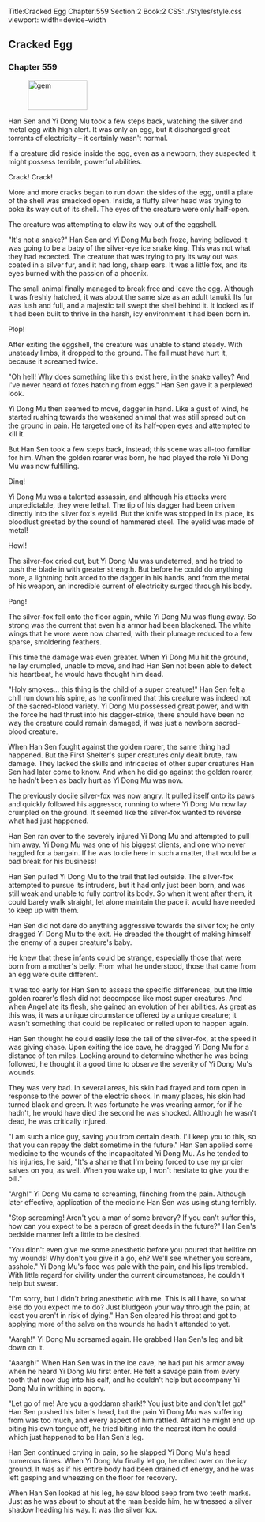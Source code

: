 Title:Cracked Egg 
Chapter:559 
Section:2 
Book:2 
CSS:../Styles/style.css 
viewport: width=device-width
  
## Cracked Egg
### Chapter 559 
<figure>
	<img src="../Images/gem.gif" alt="gem" id="gem" width="120" height="60" />
</figure>
  

  
  Han Sen and Yi Dong Mu took a few steps back, watching the silver and metal egg with high alert. It was only an egg, but it discharged great torrents of electricity – it certainly wasn't normal.

If a creature did reside inside the egg, even as a newborn, they suspected it might possess terrible, powerful abilities.

Crack! Crack!

More and more cracks began to run down the sides of the egg, until a plate of the shell was smacked open. Inside, a fluffy silver head was trying to poke its way out of its shell. The eyes of the creature were only half-open.

The creature was attempting to claw its way out of the eggshell.

"It's not a snake?" Han Sen and Yi Dong Mu both froze, having believed it was going to be a baby of the silver-eye ice snake king. This was not what they had expected. The creature that was trying to pry its way out was coated in a silver fur, and it had long, sharp ears. It was a little fox, and its eyes burned with the passion of a phoenix.

The small animal finally managed to break free and leave the egg. Although it was freshly hatched, it was about the same size as an adult tanuki. Its fur was lush and full, and a majestic tail swept the shell behind it. It looked as if it had been built to thrive in the harsh, icy environment it had been born in.

Plop!

After exiting the eggshell, the creature was unable to stand steady. With unsteady limbs, it dropped to the ground. The fall must have hurt it, because it screamed twice.

"Oh hell! Why does something like this exist here, in the snake valley? And I've never heard of foxes hatching from eggs." Han Sen gave it a perplexed look.

Yi Dong Mu then seemed to move, dagger in hand. Like a gust of wind, he started rushing towards the weakened animal that was still spread out on the ground in pain. He targeted one of its half-open eyes and attempted to kill it.

But Han Sen took a few steps back, instead; this scene was all-too familiar for him. When the golden roarer was born, he had played the role Yi Dong Mu was now fulfilling.

Ding!

Yi Dong Mu was a talented assassin, and although his attacks were unpredictable, they were lethal. The tip of his dagger had been driven directly into the silver fox's eyelid. But the knife was stopped in its place, its bloodlust greeted by the sound of hammered steel. The eyelid was made of metal!

Howl!

The silver-fox cried out, but Yi Dong Mu was undeterred, and he tried to push the blade in with greater strength. But before he could do anything more, a lightning bolt arced to the dagger in his hands, and from the metal of his weapon, an incredible current of electricity surged through his body.

Pang!

The silver-fox fell onto the floor again, while Yi Dong Mu was flung away. So strong was the current that even his armor had been blackened. The white wings that he wore were now charred, with their plumage reduced to a few sparse, smoldering feathers.

This time the damage was even greater. When Yi Dong Mu hit the ground, he lay crumpled, unable to move, and had Han Sen not been able to detect his heartbeat, he would have thought him dead.

"Holy smokes... this thing is the child of a super creature!" Han Sen felt a chill run down his spine, as he confirmed that this creature was indeed not of the sacred-blood variety. Yi Dong Mu possessed great power, and with the force he had thrust into his dagger-strike, there should have been no way the creature could remain damaged, if was just a newborn sacred-blood creature.

When Han Sen fought against the golden roarer, the same thing had happened. But the First Shelter's super creatures only dealt brute, raw damage. They lacked the skills and intricacies of other super creatures Han Sen had later come to know. And when he did go against the golden roarer, he hadn't been as badly hurt as Yi Dong Mu was now.

The previously docile silver-fox was now angry. It pulled itself onto its paws and quickly followed his aggressor, running to where Yi Dong Mu now lay crumpled on the ground. It seemed like the silver-fox wanted to reverse what had just happened.

Han Sen ran over to the severely injured Yi Dong Mu and attempted to pull him away. Yi Dong Mu was one of his biggest clients, and one who never haggled for a bargain. If he was to die here in such a matter, that would be a bad break for his business!

Han Sen pulled Yi Dong Mu to the trail that led outside. The silver-fox attempted to pursue its intruders, but it had only just been born, and was still weak and unable to fully control its body. So when it went after them, it could barely walk straight, let alone maintain the pace it would have needed to keep up with them.

Han Sen did not dare do anything aggressive towards the silver fox; he only dragged Yi Dong Mu to the exit. He dreaded the thought of making himself the enemy of a super creature's baby.

He knew that these infants could be strange, especially those that were born from a mother's belly. From what he understood, those that came from an egg were quite different.

It was too early for Han Sen to assess the specific differences, but the little golden roarer's flesh did not decompose like most super creatures. And when Angel ate its flesh, she gained an evolution of her abilities. As great as this was, it was a unique circumstance offered by a unique creature; it wasn't something that could be replicated or relied upon to happen again.

Han Sen thought he could easily lose the tail of the silver-fox, at the speed it was giving chase. Upon exiting the ice cave, he dragged Yi Dong Mu for a distance of ten miles. Looking around to determine whether he was being followed, he thought it a good time to observe the severity of Yi Dong Mu's wounds.

They was very bad. In several areas, his skin had frayed and torn open in response to the power of the electric shock. In many places, his skin had turned black and green. It was fortunate he was wearing armor, for if he hadn't, he would have died the second he was shocked. Although he wasn't dead, he was critically injured.

"I am such a nice guy, saving you from certain death. I'll keep you to this, so that you can repay the debt sometime in the future." Han Sen applied some medicine to the wounds of the incapacitated Yi Dong Mu. As he tended to his injuries, he said, "It's a shame that I'm being forced to use my pricier salves on you, as well. When you wake up, I won't hesitate to give you the bill."

"Argh!" Yi Dong Mu came to screaming, flinching from the pain. Although later effective, application of the medicine Han Sen was using stung terribly.

"Stop screaming! Aren't you a man of some bravery? If you can't suffer this, how can you expect to be a person of great deeds in the future?" Han Sen's bedside manner left a little to be desired.

"You didn't even give me some anesthetic before you poured that hellfire on my wounds! Why don't you give it a go, eh? We'll see whether you scream, asshole." Yi Dong Mu's face was pale with the pain, and his lips trembled. With little regard for civility under the current circumstances, he couldn't help but swear.

"I'm sorry, but I didn't bring anesthetic with me. This is all I have, so what else do you expect me to do? Just bludgeon your way through the pain; at least you aren't in risk of dying." Han Sen cleared his throat and got to applying more of the salve on the wounds he hadn't attended to yet.

"Aargh!" Yi Dong Mu screamed again. He grabbed Han Sen's leg and bit down on it.

"Aaargh!" When Han Sen was in the ice cave, he had put his armor away when he heard Yi Dong Mu first enter. He felt a savage pain from every tooth that now dug into his calf, and he couldn't help but accompany Yi Dong Mu in writhing in agony.

"Let go of me! Are you a goddamn shark!? You just bite and don't let go!" Han Sen pushed his biter's head, but the pain Yi Dong Mu was suffering from was too much, and every aspect of him rattled. Afraid he might end up biting his own tongue off, he tried biting into the nearest item he could – which just happened to be Han Sen's leg.

Han Sen continued crying in pain, so he slapped Yi Dong Mu's head numerous times. When Yi Dong Mu finally let go, he rolled over on the icy ground. It was as if his entire body had been drained of energy, and he was left gasping and wheezing on the floor for recovery.

When Han Sen looked at his leg, he saw blood seep from two teeth marks. Just as he was about to shout at the man beside him, he witnessed a silver shadow heading his way. It was the silver fox.
